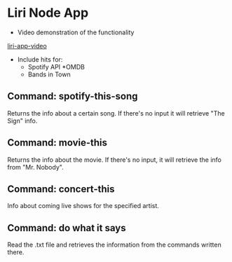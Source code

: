 # Liri Node App

* Video demonstration of the functionality

[liri-app-video](assets/liriapp-demo.mp4)


* Include hits for:
    * Spotify API
     *OMDB
    * Bands in Town


## Command: spotify-this-song <song-name>
Returns the info about a certain song. If there's no input it will retrieve "The Sign" info.

## Command: movie-this <movie-name>
Returns the info about the movie. If there's no input, it will retrieve the info from "Mr. Nobody".

## Command: concert-this <artist>
Info about coming live shows for the specified artist.

## Command: do what it says
Read the .txt file and retrieves the information from the commands written there. 